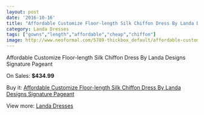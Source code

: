```yaml
---
layout: post
date: '2016-10-16'
title: "Affordable Customize Floor-length Silk Chiffon Dress By Landa Designs Signature Pageant"
category: Landa Dresses
tags: ["gowns","length","affordable","cheap","chiffon"]
image: http://www.neoformal.com/5789-thickbox_default/affordable-customize-floor-length-silk-chiffon-dress-by-landa-designs-signature-pageant.jpg
---
```

Affordable Customize Floor-length Silk Chiffon Dress By Landa Designs Signature Pageant

On Sales: **$434.99**
<a href="https://www.neoformal.com/en/landa-dresses/2114-affordable-customize-floor-length-silk-chiffon-dress-by-landa-designs-signature-pageant.html"><amp-img layout="responsive" width="600" height="600" src="//www.neoformal.com/5789-thickbox_default/affordable-customize-floor-length-silk-chiffon-dress-by-landa-designs-signature-pageant.jpg" alt="Affordable Customize Floor-length Silk Chiffon Dress By Landa Designs Signature Pageant 0" /></a>
<a href="https://www.neoformal.com/en/landa-dresses/2114-affordable-customize-floor-length-silk-chiffon-dress-by-landa-designs-signature-pageant.html"><amp-img layout="responsive" width="600" height="600" src="//www.neoformal.com/5790-thickbox_default/affordable-customize-floor-length-silk-chiffon-dress-by-landa-designs-signature-pageant.jpg" alt="Affordable Customize Floor-length Silk Chiffon Dress By Landa Designs Signature Pageant 1" /></a>
<a href="https://www.neoformal.com/en/landa-dresses/2114-affordable-customize-floor-length-silk-chiffon-dress-by-landa-designs-signature-pageant.html"><amp-img layout="responsive" width="600" height="600" src="//www.neoformal.com/5791-thickbox_default/affordable-customize-floor-length-silk-chiffon-dress-by-landa-designs-signature-pageant.jpg" alt="Affordable Customize Floor-length Silk Chiffon Dress By Landa Designs Signature Pageant 2" /></a>

Buy it: [Affordable Customize Floor-length Silk Chiffon Dress By Landa Designs Signature Pageant](https://www.neoformal.com/en/landa-dresses/2114-affordable-customize-floor-length-silk-chiffon-dress-by-landa-designs-signature-pageant.html "Affordable Customize Floor-length Silk Chiffon Dress By Landa Designs Signature Pageant")

View more: [Landa Dresses](https://www.neoformal.com/en/17-landa-dresses "Landa Dresses")